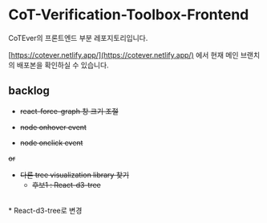 # CoT-Verification-Toolbox-Frontend

CoTEver의 프론트엔드 부분 레포지토리입니다.

[https://cotever.netlify.app/](https://cotever.netlify.app/) 에서 현재 메인 브랜치의 배포본을 확인하실 수 있습니다.

## backlog

* ~~react-force-graph 창 크기 조절~~

* ~~node onhover event~~

* ~~node onclick event~~

~~or~~

* ~~다른 tree visualization library 찾기~~
    * ~~후보1 : React-d3-tree~~

<br/>
* React-d3-tree로 변경